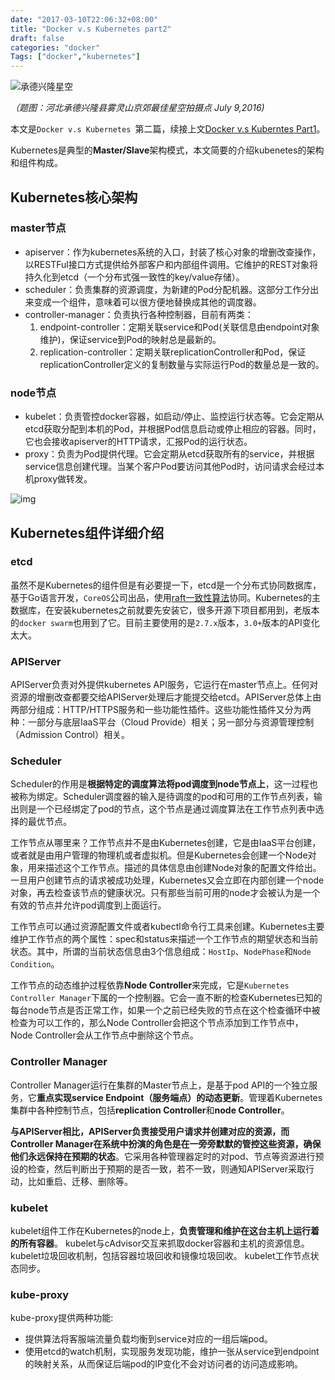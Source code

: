 ```yaml
---
date: "2017-03-10T22:06:32+08:00"
title: "Docker v.s Kubernetes part2"
draft: false
categories: "docker"
Tags: ["docker","kubernetes"]
---
```


![承德兴隆星空](https://res.cloudinary.com/jimmysong/image/upload/images/20160709044.jpg)

*（题图：河北承德兴隆县雾灵山京郊最佳星空拍摄点 July 9,2016)*

本文是`Docker v.s Kubernetes `第二篇，续接上文[Docker v.s Kuberntes Part1](https://jimmysong.io/blogs/docker-vs-kubernetes-part1/)。

Kubernetes是典型的**Master/Slave**架构模式，本文简要的介绍kubenetes的架构和组件构成。

## Kubernetes核心架构

### master节点

- apiserver：作为kubernetes系统的入口，封装了核心对象的增删改查操作，以RESTFul接口方式提供给外部客户和内部组件调用。它维护的REST对象将持久化到etcd（一个分布式强一致性的key/value存储）。
- scheduler：负责集群的资源调度，为新建的Pod分配机器。这部分工作分出来变成一个组件，意味着可以很方便地替换成其他的调度器。
- controller-manager：负责执行各种控制器，目前有两类：
  1. endpoint-controller：定期关联service和Pod(关联信息由endpoint对象维护)，保证service到Pod的映射总是最新的。
  2. replication-controller：定期关联replicationController和Pod，保证replicationController定义的复制数量与实际运行Pod的数量总是一致的。

### node节点

- kubelet：负责管控docker容器，如启动/停止、监控运行状态等。它会定期从etcd获取分配到本机的Pod，并根据Pod信息启动或停止相应的容器。同时，它也会接收apiserver的HTTP请求，汇报Pod的运行状态。
- proxy：负责为Pod提供代理。它会定期从etcd获取所有的service，并根据service信息创建代理。当某个客户Pod要访问其他Pod时，访问请求会经过本机proxy做转发。

![img](http://valleylord.github.io/images/201601-kubernetes-concepts/kubernetes-masterslave.png)

## Kubernetes组件详细介绍

### etcd

虽然不是Kubernetes的组件但是有必要提一下，etcd是一个分布式协同数据库，基于Go语言开发，`CoreOS`公司出品，使用[raft一致性算法](https://jimmysong.io/blogs/raft/)协同。Kubernetes的主数据库，在安装kubernetes之前就要先安装它，很多开源下项目都用到，老版本的`docker swarm`也用到了它。目前主要使用的是`2.7.x`版本，`3.0+`版本的API变化太大。

### APIServer

APIServer负责对外提供kubernetes API服务，它运行在master节点上。任何对资源的增删改查都要交给APIServer处理后才能提交给etcd。APIServer总体上由两部分组成：HTTP/HTTPS服务和一些功能性插件。这些功能性插件又分为两种：一部分与底层IaaS平台（Cloud Provide）相关；另一部分与资源管理控制（Admission Control）相关。

### Scheduler

Scheduler的作用是**根据特定的调度算法将pod调度到node节点上**，这一过程也被称为绑定。Scheduler调度器的输入是待调度的pod和可用的工作节点列表，输出则是一个已经绑定了pod的节点，这个节点是通过调度算法在工作节点列表中选择的最优节点。

工作节点从哪里来？工作节点并不是由Kubernetes创建，它是由IaaS平台创建，或者就是由用户管理的物理机或者虚拟机。但是Kubernetes会创建一个Node对象，用来描述这个工作节点。描述的具体信息由创建Node对象的配置文件给出。一旦用户创建节点的请求被成功处理，Kubernetes又会立即在内部创建一个node对象，再去检查该节点的健康状况。只有那些当前可用的node才会被认为是一个有效的节点并允许pod调度到上面运行。       

工作节点可以通过资源配置文件或者kubectl命令行工具来创建。Kubernetes主要维护工作节点的两个属性：spec和status来描述一个工作节点的期望状态和当前状态。其中，所谓的当前状态信息由3个信息组成：`HostIp`、`NodePhase`和`Node Condition`。        

工作节点的动态维护过程依靠**Node Controller**来完成，它是`Kubernetes Controller Manager`下属的一个控制器。它会一直不断的检查Kubernetes已知的每台node节点是否正常工作，如果一个之前已经失败的节点在这个检查循环中被检查为可以工作的，那么Node Controller会把这个节点添加到工作节点中，Node Controller会从工作节点中删除这个节点。        

### Controller Manager

Controller Manager运行在集群的Master节点上，是基于pod API的一个独立服务，它**重点实现service Endpoint（服务端点）的动态更新**。管理着Kubernetes集群中各种控制节点，包括**replication Controller**和**node Controller**。        

**与APIServer相比，APIServer负责接受用户请求并创建对应的资源，而Controller Manager在系统中扮演的角色是在一旁旁默默的管控这些资源，确保他们永远保持在预期的状态**。它采用各种管理器定时的对pod、节点等资源进行预设的检查，然后判断出于预期的是否一致，若不一致，则通知APIServer采取行动，比如重启、迁移、删除等。

### kubelet

kubelet组件工作在Kubernetes的node上，**负责管理和维护在这台主机上运行着的所有容器**。 kubelet与cAdvisor交互来抓取docker容器和主机的资源信息。 kubelet垃圾回收机制，包括容器垃圾回收和镜像垃圾回收。 kubelet工作节点状态同步。

### kube-proxy

kube-proxy提供两种功能:

- 提供算法将客服端流量负载均衡到service对应的一组后端pod。
- 使用etcd的watch机制，实现服务发现功能，维护一张从service到endpoint的映射关系，从而保证后端pod的IP变化不会对访问者的访问造成影响。

